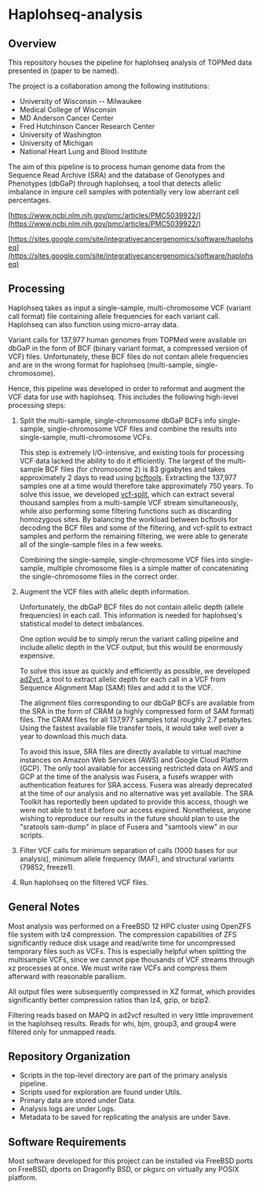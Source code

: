 # Haplohseq-analysis

## Overview

This repository houses the pipeline for haplohseq analysis of TOPMed data
presented in (paper to be named).

The project is a collaboration among the following institutions:

- University of Wisconsin -- Milwaukee
- Medical College of Wisconsin
- MD Anderson Cancer Center
- Fred Hutchinson Cancer Research Center
- University of Washington
- University of Michigan
- National Heart Lung and Blood Institute

The aim of this pipeline is to process human genome data from the Sequence
Read Archive (SRA) and the database of Genotypes and Phenotypes (dbGaP)
through haplohseq, a tool that detects allelic imbalance in impure cell
samples with potentially very low aberrant cell percentages.

[https://www.ncbi.nlm.nih.gov/pmc/articles/PMC5039922/](https://www.ncbi.nlm.nih.gov/pmc/articles/PMC5039922/)

[https://sites.google.com/site/integrativecancergenomics/software/haplohseq](https://sites.google.com/site/integrativecancergenomics/software/haplohseq)

## Processing

Haplohseq takes as input a single-sample, multi-chromosome VCF (variant
call format) file containing allele frequencies for each variant call.
Haplohseq can also function using micro-array data.

Variant calls for 137,977 human genomes from TOPMed were available on dbGaP
in the form of BCF (binary variant format, a compressed version of VCF)
files.  Unfortunately, these BCF files do not contain allele frequencies and
are in the wrong format for haplohseq (multi-sample, single-chromosome).

Hence, this pipeline was developed in order to reformat and augment the VCF
data for use with haplohseq.  This includes the following high-level
processing steps:

1. Split the multi-sample, single-chromosome dbGaP BCFs info single-sample,
single-chromosome VCF files and combine the results into single-sample,
multi-chromosome VCFs.

    This step is extremely I/O-intensive, and
    existing tools for processing VCF data lacked the ability to do it
    efficiently.  The largest of the multi-sample BCF files (for chromosome 2)
    is 83 gigabytes and takes approximately 2 days to read using
    [bcftools](https://github.com/samtools/bcftools).  Extracting the 137,977
    samples one at a time would therefore take approximately 750 years.  To
    solve this issue, we developed
    [vcf-split](https://github.com/auerlab/vcf-split), which can extract
    several thousand samples from a multi-sample VCF stream simultaneously,
    while also performing some filtering functions such as discarding
    homozygous sites.  By balancing the workload between bcftools for decoding
    the BCF files and some of the filtering, and vcf-split to extract samples
    and perform the remaining filtering, we were able to generate all of the
    single-sample files in a few weeks.
    
    Combining the single-sample, single-chromosome VCF files into single-sample,
    multiple chromosome files is a simple matter of concatenating the
    single-chromosome files in the correct order.

2. Augment the VCF files with allelic depth information.

    Unfortunately, the dbGaP BCF files do not contain allelic depth (allele
    frequencies) in each call.  This information is needed for haplohseq's
    statistical model to detect imbalances.
    
    One option would be to simply rerun the variant calling pipeline and
    include allelic depth in the VCF output, but this would be enormously
    expensive.
    
    To solve this issue as quickly and efficiently as possible, we
    developed [ad2vcf](https://github.com/auerlab/ad2vcf), a tool to extract
    allelic depth for each call in a VCF from Sequence Alignment Map (SAM)
    files and add it to the VCF.

    The alignment files corresponding to our dbGaP BCFs are available from
    the SRA in the form of CRAM (a highly compressed form of SAM format)
    files.  The CRAM files for all 137,977 samples total roughly 2.7
    petabytes.  Using the fastest available file transfer tools, it would
    take well over a year to download this much data.
    
    To avoid this issue, SRA files are directly available to virtual machine
    instances on Amazon Web Services (AWS) and Google Cloud Platform (GCP).
    The only tool available for accessing restricted data on AWS and GCP
    at the time of the analysis was Fusera, a fusefs wrapper with
    authentication features for SRA access.  Fusera was already deprecated
    at the time of our analysis and no alternative was yet available.
    The SRA Toolkit has reportedly been updated to provide this access,
    though we were not able to test it before our access expired. 
    Nonetheless, anyone wishing to reproduce our results in the future should
    plan to use the "sratools sam-dump" in place of Fusera and
    "samtools view" in our scripts.

3. Filter VCF calls for minimum separation of calls (1000 bases for our
analysis), minimum allele frequency (MAF), and structural variants (79852,
freeze1).

4. Run haplohseq on the filtered VCF files.

## General Notes

Most analysis was performed on a FreeBSD 12 HPC cluster using OpenZFS
file system with lz4 compression.  The compression capabilities of ZFS
significantly reduce disk usage and read/write time for uncompressed
temporary files such as VCFs.  This is especially helpful when splitting
the multisample VCFs, since we cannot pipe thousands of VCF streams through
xz processes at once.  We must write raw VCFs and compress them afterward
with reasonable parallism.

All output files were subsequently compressed in XZ format, which provides
significantly better compression ratios than lz4, gzip, or bzip2.

Filtering reads based on MAPQ in ad2vcf resulted in very little improvement
in the haplohseq results.  Reads for whi, bjm, group3, and group4 were
filtered only for unmapped reads.

## Repository Organization

- Scripts in the top-level directory are part of the primary analysis pipeline.
- Scripts used for exploration are found under Utils.
- Primary data are stored under Data.
- Analysis logs are under Logs.
- Metadata to be saved for replicating the analysis are under Save.

## Software Requirements

Most software developed for this project can be installed via FreeBSD ports
on FreeBSD, dports on Dragonfly BSD, or pkgsrc on virtually any POSIX
platform.
